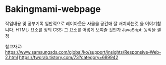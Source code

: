 # Bakingmami-webpage
작업내용 및 공부기록
일반적으로 레이아웃은 사물을 공간애 잘 배치하는것 을 이야기합니다. 
HTML: 요소를 정의
CSS: 그 요소를 어떻게 보여줄 것인가
JavaSript: 동작을 결정 

참고자료: https://www.samsungsds.com/global/ko/support/insights/Responsive-Web-2.html
https://tworab.tistory.com/73?category=689942